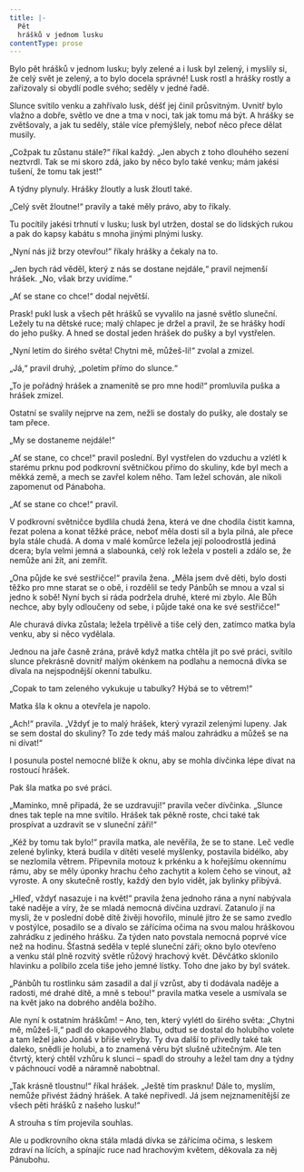 ```yaml
---
title: |-
  Pět
  hrášků v jednom lusku
contentType: prose
---
```


  

Bylo pět hrášků v jednom lusku; byly zelené a i lusk byl zelený, i myslily si, že celý svět je zelený, a to bylo docela správné! Lusk rostl a hrášky rostly a zařizovaly si obydlí podle svého; seděly v jedné řadě.

Slunce svítilo venku a zahřívalo lusk, déšť jej činil průsvitným. Uvnitř bylo vlažno a dobře, světlo ve dne a tma v noci, tak jak tomu má být. A hrášky se zvětšovaly, a jak tu seděly, stále více přemýšlely, neboť něco přece dělat musily.

„Cožpak tu zůstanu stále?“ říkal každý. „Jen abych z toho dlouhého sezení neztvrdl. Tak se mi skoro zdá, jako by něco bylo také venku; mám jakési tušení, že tomu tak jest!“

A týdny plynuly. Hrášky žloutly a lusk žloutl také.

„Celý svět žloutne!“ pravily a také měly právo, aby to říkaly.

Tu pocítily jakési trhnutí v lusku; lusk byl utržen, dostal se do lidských rukou a pak do kapsy kabátu s mnoha jinými plnými lusky.

„Nyní nás již brzy otevřou!“ říkaly hrášky a čekaly na to.

„Jen bych rád věděl, který z nás se dostane nejdále,“ pravil nejmenší hrášek. „No, však brzy uvidíme.“

„Ať se stane co chce!“ dodal největší.

Prask! pukl lusk a všech pět hrášků se vyvalilo na jasné světlo sluneční. Ležely tu na dětské ruce; malý chlapec je držel a pravil, že se hrášky hodí do jeho pušky. A hned se dostal jeden hrášek do pušky a byl vystřelen.

„Nyní letím do širého světa! Chytni mě, můžeš-li!“ zvolal a zmizel.

„Já,“ pravil druhý, „poletím přímo do slunce.“

„To je pořádný hrášek a znamenitě se pro mne hodí!“ promluvila puška a hrášek zmizel.

Ostatní se svalily nejprve na zem, nežli se dostaly do pušky, ale dostaly se tam přece.

„My se dostaneme nejdále!“

„Ať se stane, co chce!“ pravil poslední. Byl vystřelen do vzduchu a vzlétl k starému prknu pod podkrovní světničkou přímo do skuliny, kde byl mech a měkká země, a mech se zavřel kolem něho. Tam ležel schován, ale nikoli zapomenut od Pánaboha.

„Ať se stane co chce!“ pravil.

V podkrovní světničce bydlila chudá žena, která ve dne chodila čistit kamna, řezat polena a konat těžké práce, neboť měla dosti sil a byla pilná, ale přece byla stále chudá. A doma v malé komůrce ležela její poloodrostlá jediná dcera; byla velmi jemná a slabounká, celý rok ležela v posteli a zdálo se, že nemůže ani žít, ani zemřít.

„Ona půjde ke své sestřičce!“ pravila žena. „Měla jsem dvě děti, bylo dosti těžko pro mne starat se o obě, i rozdělil se tedy Pánbůh se mnou a vzal si jedno k sobě! Nyní bych si ráda podržela druhé, které mi zbylo. Ale Bůh nechce, aby byly odloučeny od sebe, i půjde také ona ke své sestřičce!“

Ale churavá dívka zůstala; ležela trpělivě a tiše celý den, zatímco matka byla venku, aby si něco vydělala.

Jednou na jaře časně zrána, právě když matka chtěla jít po své práci, svítilo slunce překrásně dovnitř malým okénkem na podlahu a nemocná dívka se dívala na nejspodnější okenní tabulku.

„Copak to tam zeleného vykukuje u tabulky? Hýbá se to větrem!“

Matka šla k oknu a otevřela je napolo.

„Ach!“ pravila. „Vždyť je to malý hrášek, který vyrazil zelenými lupeny. Jak se sem dostal do skuliny? To zde tedy máš malou zahrádku a můžeš se na ni dívat!“

I posunula postel nemocné blíže k oknu, aby se mohla dívčinka lépe dívat na rostoucí hrášek.

Pak šla matka po své práci.

„Maminko, mně připadá, že se uzdravuji!“ pravila večer dívčinka. „Slunce dnes tak teple na mne svítilo. Hrášek tak pěkně roste, chci také tak prospívat a uzdravit se v sluneční záři!“

„Kéž by tomu tak bylo!“ pravila matka, ale nevěřila, že se to stane. Leč vedle zelené bylinky, která budila v dítěti veselé myšlenky, postavila bidélko, aby se nezlomila větrem. Připevnila motouz k prkénku a k hořejšímu okennímu rámu, aby se měly úponky hrachu čeho zachytit a kolem čeho se vinout, až vyroste. A ony skutečně rostly, každý den bylo vidět, jak bylinky přibývá.

„Hleď, vždyť nasazuje i na květ!“ pravila žena jednoho rána a nyní nabývala také naděje a víry, že se mladá nemocná dívčina uzdraví. Zatanulo jí na mysli, že v poslední době dítě živěji hovořilo, minulé jitro že se samo zvedlo v postýlce, posadilo se a dívalo se zářícíma očima na svou malou hráškovou zahrádku z jediného hrášku. Za týden nato povstala nemocná poprvé více než na hodinu. Šťastná seděla v teplé sluneční záři; okno bylo otevřeno a venku stál plně rozvitý světle růžový hrachový květ. Děvčátko sklonilo hlavinku a políbilo zcela tiše jeho jemné lístky. Toho dne jako by byl svátek.

„Pánbůh tu rostlinku sám zasadil a dal jí vzrůst, aby ti dodávala naděje a radosti, mé drahé dítě, a mně s tebou!“ pravila matka vesele a usmívala se na květ jako na dobrého anděla božího.

Ale nyní k ostatním hráškům! – Ano, ten, který vylétl do širého světa: „Chytni mě, můžeš-li,“ padl do okapového žlabu, odtud se dostal do holubího volete a tam ležel jako Jonáš v břiše velryby. Ty dva další to přivedly také tak daleko, snědli je holubi, a to znamená věru být slušně užitečným. Ale ten čtvrtý, který chtěl vzhůru k slunci – spadl do strouhy a ležel tam dny a týdny v páchnoucí vodě a náramně nabobtnal.

„Tak krásně tloustnu!“ říkal hrášek. „Ještě tím prasknu! Dále to, myslím, nemůže přivést žádný hrášek. A také nepřivedl. Já jsem nejznamenitější ze všech pěti hrášků z našeho lusku!“

A strouha s tím projevila souhlas.

Ale u podkrovního okna stála mladá dívka se zářícíma očima, s leskem zdraví na lících, a spínajíc ruce nad hrachovým květem, děkovala za něj Pánubohu.
